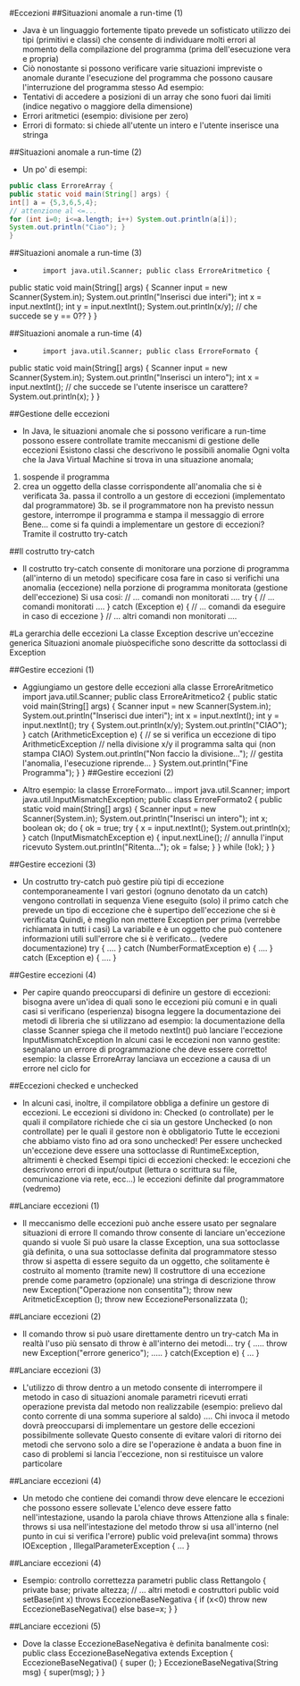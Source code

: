 #Eccezioni
##Situazioni anomale a run-time (1)

* Java è un linguaggio fortemente tipato
prevede un sofisticato utilizzo dei tipi (primitivi e classi) che consente di individuare molti errori al momento della compilazione del programma (prima dell'esecuzione vera e propria)
* Ciò nonostante si possono verificare varie situazioni impreviste o anomale durante l'esecuzione del programma
che possono causare l'interruzione del programma stesso Ad esempio:
* Tentativi di accedere a posizioni di un array che sono fuori dai limiti (indice negativo o maggiore della dimensione)
* Errori aritmetici (esempio: divisione per zero)
* Errori di formato: si chiede all'utente un intero e l'utente inserisce una stringa
     
##Situazioni anomale a run-time (2)

* Un po' di esempi:
```java
public class ErroreArray {
public static void main(String[] args) {
int[] a = {5,3,6,5,4};
// attenzione al <=...
for (int i=0; i<=a.length; i++) System.out.println(a[i]);
System.out.println("Ciao"); }
}
```
                                                             
##Situazioni anomale a run-time (3)

*          import java.util.Scanner; public class ErroreAritmetico {
public static void main(String[] args) { Scanner input = new Scanner(System.in);
System.out.println("Inserisci due interi"); int x = input.nextInt();
int y = input.nextInt();
System.out.println(x/y);
// che succede se y == 0??
} }
                                                                   
##Situazioni anomale a run-time (4)

*          import java.util.Scanner; public class ErroreFormato {
public static void main(String[] args) { Scanner input = new Scanner(System.in); System.out.println("Inserisci un intero"); int x = input.nextInt();
// che succede se l'utente inserisce un carattere?
System.out.println(x); }
}
                                                                   
##Gestione delle eccezioni

* In Java, le situazioni anomale che si possono verificare a run-time possono essere controllate tramite meccanismi di gestione delle eccezioni
Esistono classi che descrivono le possibili anomalie
Ogni volta che la Java Virtual Machine si trova in una situazione anomala;
1. sospende il programma
2. crea un oggetto della classe corrispondente all'anomalia che si è
verificata
3a. passa il controllo a un gestore di eccezioni (implementato dal
programmatore)
3b. se il programmatore non ha previsto nessun gestore, interrompe il
programma e stampa il messaggio di errore
Bene... come si fa quindi a implementare un gestore di eccezioni? Tramite il costrutto try-catch
   
##Il costrutto try-catch

* Il costrutto try-catch consente di
monitorare una porzione di programma (all'interno di un metodo)
specificare cosa fare in caso si verifichi una anomalia (eccezione) nella porzione di programma monitorata (gestione dell'eccezione)
Si usa cosi:
          // ... comandi non monitorati ....
try {
// ... comandi monitorati ....
}
catch (Exception e) {
// ... comandi da eseguire in caso di eccezione
}
                                                    // ... altri comandi non monitorati ....
         
#La gerarchia delle eccezioni
La classe Exception descrive un'eccezine generica
Situazioni anomale piuòspecifiche sono descritte da sottoclassi di Exception
  
##Gestire eccezioni (1)

* Aggiungiamo un gestore delle eccezioni alla classe ErroreAritmetico import java.util.Scanner;
public class ErroreAritmetico2 {
public static void main(String[] args) { Scanner input = new Scanner(System.in);
System.out.println("Inserisci due interi"); int x = input.nextInt();
int y = input.nextInt();
try { System.out.println(x/y); System.out.println("CIAO");
}
catch (ArithmeticException e) {
// se si verifica un eccezione di tipo ArithmeticException
// nella divisione x/y il programma salta qui (non stampa CIAO)
System.out.println("Non faccio la divisione..."); // gestita l'anomalia, l'esecuzione riprende...
}
System.out.println("Fine Programma"); }
                                                            }
##Gestire eccezioni (2)

* Altro esempio: la classe ErroreFormato... import java.util.Scanner;
import java.util.InputMismatchException; public class ErroreFormato2 {
public static void main(String[] args) {
Scanner input = new Scanner(System.in); System.out.println("Inserisci un intero"); int x; boolean ok;
do {
ok = true; try {
x = input.nextInt();
System.out.println(x); }
catch (InputMismatchException e) { input.nextLine(); // annulla l'input ricevuto System.out.println("Ritenta...");
ok = false;
}
} while (!ok);
} }
                                                              
##Gestire eccezioni (3)

* Un costrutto try-catch può gestire più tipi di eccezione contemporaneamente
I vari gestori (ognuno denotato da un catch) vengono controllati in sequenza
Viene eseguito (solo) il primo catch che prevede un tipo di eccezione che è supertipo dell'eccezione che si è verificata
Quindi, è meglio non mettere Exception per prima (verrebbe richiamata in tutti i casi)
La variabile e è un oggetto che può contenere informazioni utili sull'errore che si è verificato... (vedere documentazione)
          try { ....
}
catch (NumberFormatException e) {
.... }
catch (Exception e) { ....
}
                                        
##Gestire eccezioni (4)

* Per capire quando preoccuparsi di definire un gestore di eccezioni:
bisogna avere un'idea di quali sono le eccezioni più comuni e in quali casi si verificano (esperienza)
bisogna leggere la documentazione dei metodi di libreria che si utilizzano
  ad esempio: la documentazione della classe Scanner spiega che il metodo nextInt() può lanciare l'eccezione InputMismatchException
In alcuni casi le eccezioni non vanno gestite: segnalano un errore di programmazione che deve essere corretto!
esempio: la classe ErroreArray lanciava un eccezione a causa di un errore nel ciclo for
   
##Eccezioni checked e unchecked

* In alcuni casi, inoltre, il compilatore obbliga a definire un gestore di eccezioni.
Le eccezioni si dividono in:
Checked (o controllate) per le quali il compilatore richiede che ci sia un gestore
Unchecked (o non controllate) per le quali il gestore non è obbligatorio Tutte le eccezioni che abbiamo visto fino ad ora sono unchecked!
Per essere unchecked un'eccezione deve essere una sottoclasse di RuntimeException, altrimenti è checked
Esempi tipici di eccezioni checked:
le eccezioni che descrivono errori di input/output (lettura o scrittura su file, comunicazione via rete, ecc...)
le eccezioni definite dal programmatore (vedremo)
    
##Lanciare eccezioni (1)

* Il meccanismo delle eccezioni può anche essere usato per segnalare situazioni di errore
Il comando throw consente di lanciare un'eccezione quando si vuole
Si può usare la classe Exception, una sua sottoclasse già definita, o
una sua sottoclasse definita dal programmatore stesso
throw si aspetta di essere seguito da un oggetto, che solitamente è
costruito al momento (tramite new)
Il costruttore di una eccezione prende come parametro (opzionale) una stringa di descrizione
           throw new Exception("Operazione non consentita");
                throw new AritmeticException ();
                throw new EccezionePersonalizzata ();
         
##Lanciare eccezioni (2)

* Il comando throw si può usare direttamente dentro un try-catch
Ma in realtà l'uso più sensato di throw è all'interno dei metodi...
        try {
.....
throw new Exception("errore generico"); .....
}
catch(Exception e) {
... }
                                             
##Lanciare eccezioni (3)

* L'utilizzo di throw dentro a un metodo consente di interrompere il metodo in caso di situazioni anomale
parametri ricevuti errati
operazione prevista dal metodo non realizzabile (esempio: prelievo dal conto corrente di una somma superiore al saldo)
....
Chi invoca il metodo dovrà preoccuparsi di implementare un gestore delle eccezioni possibilmente sollevate
Questo consente di evitare valori di ritorno dei metodi che servono solo a dire se l'operazione è andata a buon fine
in caso di problemi si lancia l'eccezione, non si restituisce un valore particolare
    
##Lanciare eccezioni (4)

* Un metodo che contiene dei comandi throw deve elencare le eccezioni che possono essere sollevate
L'elenco deve essere fatto nell'intestazione, usando la parola chiave
throws
 Attenzione alla s finale:
  throws si usa nell'intestazione del metodo
  throw si usa all'interno (nel punto in cui si verifica l'errore)
         public void preleva(int somma)
throws IOException , IllegalParameterException { ... }
             
##Lanciare eccezioni (4)

* Esempio: controllo correttezza parametri
        public class Rettangolo { private base;
private altezza;
// ... altri metodi e costruttori
public void setBase(int x) throws EccezioneBaseNegativa { if (x<0) throw new EccezioneBaseNegativa()
else base=x;
} }
                                                         
##Lanciare eccezioni (5)

* Dove la classe EccezioneBaseNegativa è definita banalmente così:
        public class EccezioneBaseNegativa extends Exception {
EccezioneBaseNegativa() { super ();
}
EccezioneBaseNegativa(String msg) { super(msg);
} }
                                                 
